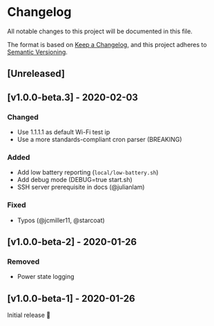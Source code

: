 # Changelog
All notable changes to this project will be documented in this file.

The format is based on [Keep a Changelog](https://keepachangelog.com/en/1.0.0/),
and this project adheres to [Semantic Versioning](https://semver.org/spec/v2.0.0.html).

## [Unreleased]

## [v1.0.0-beta.3] - 2020-02-03

### Changed

- Use 1.1.1.1 as default Wi-Fi test ip
- Use a more standards-compliant cron parser (BREAKING)

### Added

- Add low battery reporting (`local/low-battery.sh`)
- Add debug mode (DEBUG=true start.sh)
- SSH server prerequisite in docs (@julianlam)

### Fixed

- Typos (@jcmiller11, @starcoat)

## [v1.0.0-beta-2] - 2020-01-26

### Removed

- Power state logging

## [v1.0.0-beta-1] - 2020-01-26

Initial release 🎉
